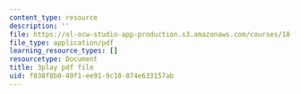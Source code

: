 ```yaml
---
content_type: resource
description: ''
file: https://ol-ocw-studio-app-production.s3.amazonaws.com/courses/18-01sc-single-variable-calculus-fall-2010/f838f8b049f1ee919c10074e633157ab_--lPz7VFnKI.pdf
file_type: application/pdf
learning_resource_types: []
resourcetype: Document
title: 3play pdf file
uid: f838f8b0-49f1-ee91-9c10-074e633157ab
---
```

